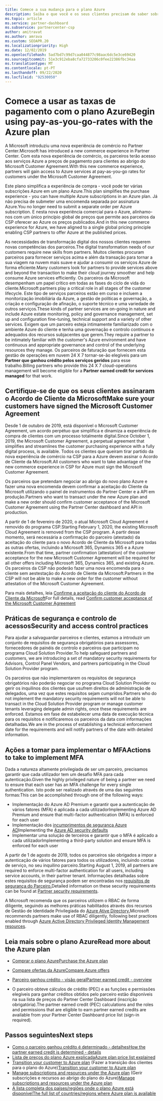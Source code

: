 ```yaml
---
title: Comece a sua mudança para o plano Azure
description: Saiba o que você e os seus clientes precisam de saber sobre a utilização do plano de pagamento da Azure, incluindo os primeiros passos, precauções de segurança e como começar.
ms.topic: article
ms.service: partner-dashboard
ms.subservice: partnercenter-csp
author: amitravat
ms.author: amrava
ms.custom: SEOAPR.20
ms.localizationpriority: High
ms.date: 12/02/2019
ms.openlocfilehash: 5ad7bd7c99d7caa044877c98aac6dc5e3ce69420
ms.sourcegitcommit: 51e3c912eba8cfa72733206c0fee22386fbc34aa
ms.translationtype: MT
ms.contentlocale: pt-PT
ms.lasthandoff: 09/22/2020
ms.locfileid: "92530050"
---
```

# <a name="begin-using-pay-as-you-go-rates-with-the-azure-plan"></a><span data-ttu-id="aa9ca-103">Comece a usar as taxas de pagamento com o plano Azure</span><span class="sxs-lookup"><span data-stu-id="aa9ca-103">Begin using pay-as-you-go-rates with the Azure plan</span></span>

<span data-ttu-id="aa9ca-104">A Microsoft introduziu uma nova experiência de comércio no Partner Center.</span><span class="sxs-lookup"><span data-stu-id="aa9ca-104">Microsoft has introduced a new commerce experience in Partner Center.</span></span>  <span data-ttu-id="aa9ca-105">Com esta nova experiência de comércio, os parceiros terão acesso aos serviços Azure a preços de pagamento para clientes ao abrigo do Microsoft Customer Agreement.</span><span class="sxs-lookup"><span data-stu-id="aa9ca-105">With this new commerce experience, partners will gain access to Azure services at pay-as-you-go rates for customers under the Microsoft Customer Agreement.</span></span>

<span data-ttu-id="aa9ca-106">Este plano simplifica a experiência de compra - você pode ter várias subscrições Azure em um plano Azure.</span><span class="sxs-lookup"><span data-stu-id="aa9ca-106">This plan simplifies the purchase experience - you can have multiple Azure subscriptions in an Azure plan.</span></span> <span data-ttu-id="aa9ca-107">Já não precisa de submeter uma encomenda separada por assinatura Azure.</span><span class="sxs-lookup"><span data-stu-id="aa9ca-107">You no longer need to submit a separate order per Azure subscription.</span></span> <span data-ttu-id="aa9ca-108">E nesta nova experiência comercial para o Azure, alinhamo-nos com um único princípio global de preços que permite aos parceiros da CSP oferecer ao Azure os preços publicados.</span><span class="sxs-lookup"><span data-stu-id="aa9ca-108">And in this new commerce experience for Azure, we have aligned to a single global pricing principle enabling CSP partners to offer Azure at the published prices.</span></span>

<span data-ttu-id="aa9ca-109">As necessidades de transformação digital dos nossos clientes requerem novas competências dos parceiros.</span><span class="sxs-lookup"><span data-stu-id="aa9ca-109">The digital transformation needs of our customers require new skills from partners.</span></span> <span data-ttu-id="aa9ca-110">Muitos clientes procuram parceiros para fornecer serviços acima e além da transação para tornar a sua viagem na nuvem mais suave e ajudar a consumir os serviços Azure de forma eficiente.</span><span class="sxs-lookup"><span data-stu-id="aa9ca-110">Many customers look for partners to provide services above and beyond the transaction to make their cloud journey smoother and help consume Azure services efficiently.</span></span> <span data-ttu-id="aa9ca-111">Os parceiros da Microsoft desempenham um papel crítico em todas as fases do ciclo de vida do cliente.</span><span class="sxs-lookup"><span data-stu-id="aa9ca-111">Microsoft partners play a critical role in all stages of the customer lifecycle.</span></span> <span data-ttu-id="aa9ca-112">Este tipo de serviços parceiros estão em curso e incluem a monitorização imobiliária da Azure, a gestão de políticas e governação, a criação e configuração de afinação, o suporte técnico e uma variedade de outros serviços.</span><span class="sxs-lookup"><span data-stu-id="aa9ca-112">These kinds of partner services are on-going in nature and include Azure estate monitoring, policy and governance management, set up and configuration fine-tuning, technical support and a variety of other services.</span></span> <span data-ttu-id="aa9ca-113">Exigem que um parceiro esteja intimamente familiarizado com o ambiente Azure do cliente e tenha uma governação e controlo contínuos e adequados dos recursos subjacentes que gerem.</span><span class="sxs-lookup"><span data-stu-id="aa9ca-113">They require a partner to be intimately familiar with the customer's Azure environment and have continuous and appropriate governance and control of the underlying resources they manage.</span></span> <span data-ttu-id="aa9ca-114">Os parceiros de faturação que fornecem esta gestão de operações em nuvem 24 X 7 tornar-se-ão elegíveis para um **Partner que ganhou crédito pelos serviços geridos** para esse trabalho.</span><span class="sxs-lookup"><span data-stu-id="aa9ca-114">Billing partners who provide this 24 X 7 cloud-operations management will become eligible for a **Partner earned credit for services managed** for that work.</span></span>

## <a name="make-sure-your-customers-have-signed-the-microsoft-customer-agreement"></a><span data-ttu-id="aa9ca-115">Certifique-se de que os seus clientes assinaram o Acordo de Cliente da Microsoft</span><span class="sxs-lookup"><span data-stu-id="aa9ca-115">Make sure your customers have signed the Microsoft Customer Agreement</span></span>

<span data-ttu-id="aa9ca-116">Desde 1 de outubro de 2019, está disponível o Microsoft Customer Agreement, um acordo perpétuo que simplifica e dinamiza a experiência de compra de clientes com um processo totalmente digital.</span><span class="sxs-lookup"><span data-stu-id="aa9ca-116">Since October 1, 2019, the Microsoft Customer Agreement, a perpetual agreement that simplifies and streamlines the customer purchasing experience with a fully digital process, is available.</span></span> <span data-ttu-id="aa9ca-117">Todos os clientes que queiram tirar partido da nova experiência de comércio na CSP para a Azure devem assinar o Acordo de Cliente da Microsoft.</span><span class="sxs-lookup"><span data-stu-id="aa9ca-117">All customers who want to take advantage of the new commerce experience in CSP for Azure must sign the Microsoft Customer Agreement.</span></span>

<span data-ttu-id="aa9ca-118">Os parceiros que pretendam negociar ao abrigo do novo plano Azure e fazer uma nova encomenda devem confirmar a aceitação do Cliente da Microsoft utilizando o painel de instrumentos do Partner Center e a API em produção.</span><span class="sxs-lookup"><span data-stu-id="aa9ca-118">Partners who want to transact under the new Azure plan and make a new order should confirm customer acceptance of the Microsoft Customer Agreement using the Partner Center dashboard and API in production.</span></span>

<span data-ttu-id="aa9ca-119">A partir de 1 de fevereiro de 2020, o atual Microsoft Cloud Agreement é removido do programa CSP.</span><span class="sxs-lookup"><span data-stu-id="aa9ca-119">Starting February 1, 2020, the existing Microsoft Cloud Agreement is removed from the CSP program.</span></span> <span data-ttu-id="aa9ca-120">A partir desse momento, será necessária a confirmação do parceiro (atestado) da aceitação do cliente para o novo Acordo de Cliente da Microsoft para todas as outras ofertas, incluindo a Microsoft 365, Dynamics 365 e a Azure existente.</span><span class="sxs-lookup"><span data-stu-id="aa9ca-120">From that time, partner confirmation (attestation) of the customer acceptance for the new Microsoft Customer Agreement will be required for all other offers including Microsoft 365, Dynamics 365, and existing Azure.</span></span> <span data-ttu-id="aa9ca-121">Os parceiros da CSP não poderão fazer uma nova encomenda para o cliente sem aestestação do Acordo de Cliente da Microsoft.</span><span class="sxs-lookup"><span data-stu-id="aa9ca-121">Partners in the CSP will not be able to make a new order for the customer without attestation of the Microsoft Customer Agreement.</span></span>

<span data-ttu-id="aa9ca-122">Para mais detalhes, leia [Confirme a aceitação do cliente do Acordo de Cliente da Microsoft](confirm-customer-agreement.md)</span><span class="sxs-lookup"><span data-stu-id="aa9ca-122">For full details, read [Confirm customer acceptance of the Microsoft Customer Agreement](confirm-customer-agreement.md)</span></span>

## <a name="security-and-access-control-practices"></a><span data-ttu-id="aa9ca-123">Práticas de segurança e controlo de acessos</span><span class="sxs-lookup"><span data-stu-id="aa9ca-123">Security and access control practices</span></span>

<span data-ttu-id="aa9ca-124">Para ajudar a salvaguardar parceiros e clientes, estamos a introduzir um conjunto de requisitos de segurança obrigatórios para assessores, fornecedores de painéis de controlo e parceiros que participam no programa Cloud Solution Provider.</span><span class="sxs-lookup"><span data-stu-id="aa9ca-124">To help safeguard partners and customers, we are introducing a set of mandatory security requirements for Advisors, Control Panel Vendors, and partners participating in the Cloud Solution Provider program.</span></span>

<span data-ttu-id="aa9ca-125">Os parceiros que não implementarem os requisitos de segurança obrigatórios não poderão negociar no programa Cloud Solution Provider ou gerir os inquilinos dos clientes que usufrem direitos de administração de delegados, uma vez que estes requisitos sejam cumpridos.</span><span class="sxs-lookup"><span data-stu-id="aa9ca-125">Partners who do not implement the mandatory security requirements will not be able to transact in the Cloud Solution Provider program or manage customer tenants leveraging delegate admin rights, once these requirements are enforced.</span></span> <span data-ttu-id="aa9ca-126">Estamos em fase de estabelecer uma data de execução técnica para os requisitos e notificaremos os parceiros da data com informações detalhadas.</span><span class="sxs-lookup"><span data-stu-id="aa9ca-126">We are in the process of establishing a technical enforcement date for the requirements and will notify partners of the date with detailed information.</span></span>

## <a name="actions-to-take-to-implement-mfa"></a><span data-ttu-id="aa9ca-127">Ações a tomar para implementar o MFA</span><span class="sxs-lookup"><span data-stu-id="aa9ca-127">Actions to take to implement MFA</span></span>

<span data-ttu-id="aa9ca-128">Dada a natureza altamente privilegiada de ser um parceiro, precisamos garantir que cada utilizador tem um desafio MFA para cada autenticação.</span><span class="sxs-lookup"><span data-stu-id="aa9ca-128">Given the highly privileged nature of being a partner we need to ensure that each user has an MFA challenge for every single authentication.</span></span> <span data-ttu-id="aa9ca-129">Isto pode ser realizado através de uma das seguintes formas:</span><span class="sxs-lookup"><span data-stu-id="aa9ca-129">This can be accomplished through one of the following ways:</span></span>

- <span data-ttu-id="aa9ca-130">Implementação do Azure AD Premium e garantir que a autenticação de vários fatores (MFA) é aplicada a cada utilizador</span><span class="sxs-lookup"><span data-stu-id="aa9ca-130">Implementing Azure AD Premium and ensure that multi-factor authentication (MFA) is enforced for each user</span></span>
- <span data-ttu-id="aa9ca-131">Implementação dos [incumprimentos de segurança Azure AD](/azure/active-directory/conditional-access/concept-conditional-access-security-defaults)</span><span class="sxs-lookup"><span data-stu-id="aa9ca-131">Implementing the [Azure AD security defaults](/azure/active-directory/conditional-access/concept-conditional-access-security-defaults)</span></span>
- <span data-ttu-id="aa9ca-132">Implementar uma solução de terceiros e garantir que o MFA é aplicado a cada utilizador</span><span class="sxs-lookup"><span data-stu-id="aa9ca-132">Implementing a third-party solution and ensure MFA is enforced for each user</span></span>

<span data-ttu-id="aa9ca-133">A partir de 1 de agosto de 2019, todos os parceiros são obrigados a impor a autenticação de vários fatores para todos os utilizadores, incluindo contas de serviço, no seu inquilino parceiro.</span><span class="sxs-lookup"><span data-stu-id="aa9ca-133">Starting August 1, 2019, all partners are required to enforce multi-factor authentication for all users, including service accounts, in their partner tenant.</span></span> <span data-ttu-id="aa9ca-134">Informações detalhadas sobre estes requisitos de segurança podem ser encontradas nos [requisitos de segurança do Parceiro.](partner-security-requirements.md)</span><span class="sxs-lookup"><span data-stu-id="aa9ca-134">Detailed information on these security requirements can be found at [Partner security requirements](partner-security-requirements.md).</span></span>

<span data-ttu-id="aa9ca-135">A Microsoft recomenda que os parceiros utilizem o RBAC de forma diligente, seguindo as melhores práticas habilitados através dos recursos de Gestão de Identidade Privilegiada do [Azure Ative Directory.](/azure/active-directory/privileged-identity-management/pim-configure)</span><span class="sxs-lookup"><span data-stu-id="aa9ca-135">Microsoft recommends partners make use of RBAC diligently, following best practices enabled through [Azure Active Directory Privileged Identity Management resources](/azure/active-directory/privileged-identity-management/pim-configure).</span></span>

## <a name="read-more-about-the-azure-plan"></a><span data-ttu-id="aa9ca-136">Leia mais sobre o plano Azure</span><span class="sxs-lookup"><span data-stu-id="aa9ca-136">Read more about the Azure plan</span></span>

- [<span data-ttu-id="aa9ca-137">Comprar o plano Azure</span><span class="sxs-lookup"><span data-stu-id="aa9ca-137">Purchase the Azure plan</span></span>](purchase-azure-plan.md)

- [<span data-ttu-id="aa9ca-138">Compare ofertas da Azure</span><span class="sxs-lookup"><span data-stu-id="aa9ca-138">Compare Azure offers</span></span>](compare-azure-offers.md)

- [<span data-ttu-id="aa9ca-139">Parceiro ganhou crédito - visão geral</span><span class="sxs-lookup"><span data-stu-id="aa9ca-139">Partner earned credit - overview</span></span>](partner-earned-credit.md)

- <span data-ttu-id="aa9ca-140">O parceiro obteve cálculos de crédito (PEC) e as funções e permissões elegíveis para ganhar créditos obtidos pelo parceiro estão disponíveis na sua lista de preços do Partner Center Dashboard (inscrição obrigatória).</span><span class="sxs-lookup"><span data-stu-id="aa9ca-140">The partner earned credit (PEC) calculations and the roles and permissions that are eligible to earn partner earned credits are available from your Partner Center Dashboard price list (sign-in required).</span></span>

## <a name="next-steps"></a><span data-ttu-id="aa9ca-141">Passos seguintes</span><span class="sxs-lookup"><span data-stu-id="aa9ca-141">Next steps</span></span> 

- [<span data-ttu-id="aa9ca-142">Como o parceiro ganhou crédito é determinado - detalhes</span><span class="sxs-lookup"><span data-stu-id="aa9ca-142">How the partner earned credit is determined - details</span></span>](partner-earned-credit-explanation.md)
- [<span data-ttu-id="aa9ca-143">Lista de preços do plano Azure explicada</span><span class="sxs-lookup"><span data-stu-id="aa9ca-143">Azure plan price list explained</span></span>](azure-plan-price-list.md)
- <span data-ttu-id="aa9ca-144">[Transition your customer to Azure plan](azure-plan-transition.md) (Fazer a transição dos clientes para o plano do Azure)</span><span class="sxs-lookup"><span data-stu-id="aa9ca-144">[Transition your customer to Azure plan](azure-plan-transition.md)</span></span>
- <span data-ttu-id="aa9ca-145">[Manage subscriptions and resources under the Azure plan](azure-plan-manage.md) (Gerir subscrições e recursos ao abrigo do plano do Azure)</span><span class="sxs-lookup"><span data-stu-id="aa9ca-145">[Manage subscriptions and resources under the Azure plan](azure-plan-manage.md)</span></span>
- [<span data-ttu-id="aa9ca-146">A lista completa dos países/regiões onde o plano Azure está disponível</span><span class="sxs-lookup"><span data-stu-id="aa9ca-146">The full list of countries/regions where Azure plan is available</span></span>](https://query.prod.cms.rt.microsoft.com/cms/api/am/binary/RE3QN0x)